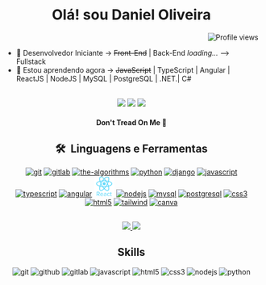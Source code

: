 <h1 align="center">Olá! sou Daniel Oliveira</h1> <p align="right"><img src="https://komarev.com/ghpvc/?username=danielhurtz&color=102C93&style=for-the-badge" alt="Profile views"/></p>

  - 🚀 Desenvolvedor Iniciante -> ~~Front-End~~ | Back-End *loading...* --> Fullstack
  - 📖 Estou aprendendo agora -> ~~JavaScript~~ | TypeScript | Angular | ReactJS | NodeJS | MySQL | PostgreSQL | .NET.| C#
  
  <!--Estou pronto para novos  desafios. Gosto de aprender e pesquisar, sou dinâmico e flexível, pronto para dialogar com a equipe de trabalho, procurando sempre a melhor solução, esse é o melhor caminho.-->
<br>
 <div align="center"> 
  <a href="https://codepen.io/danielhurtz" target="_blank"><img src="https://img.shields.io/badge/Codepen-000000?style=for-the-badge&logo=codepen&logoColor=white" target="_blank"></a>
  <a href = "mailto:daniel.anjos@pm.me"><img src="https://img.shields.io/badge/ProtonMail-8B89CC?style=for-the-badge&logo=protonmail&logoColor=white" target="_blank"></a>
  <a href="https://www.linkedin.com/in/danielhurtz/" target="_blank"><img src="https://img.shields.io/badge/-LinkedIn-%230077B5?style=for-the-badge&logo=linkedin&logoColor=white" target="_blank"></a>
<br>

 #### Don't Tread On Me 🐍
  
## 🛠 &nbsp;Linguagens e Ferramentas

  <div>
      <a href="https://git-scm.com/">
      <img src="https://cdn.jsdelivr.net/gh/devicons/devicon/icons/git/git-plain-wordmark.svg" alt="git" width="40" height="40"/></a>
      <a href="https://gitlab.com/">
      <img src="https://cdn.jsdelivr.net/gh/devicons/devicon/icons/gitlab/gitlab-original-wordmark.svg" alt="gitlab" width="40" height="40"/></a>
      <a href="https://the-algorithms.com/">
      <img src="https://cdn.jsdelivr.net/gh/devicons/devicon/icons/thealgorithms/thealgorithms-original-wordmark.svg" alt="the-algorithms" width="40" height="40"/></a>
      <a href="https://www.python.org/">
      <img src="https://cdn.jsdelivr.net/gh/devicons/devicon/icons/python/python-original-wordmark.svg" alt="python" width="40" height="40"/></a>
      <a href="https://docs.djangoproject.com/pt-br/4.0/">
      <img src="https://cdn.jsdelivr.net/gh/devicons/devicon/icons/django/django-plain.svg" alt="django" width="40" height="40"/><a/>
      <a href="https://developer.mozilla.org/en-US/docs/Web/JavaScript">
      <img src="https://cdn.jsdelivr.net/gh/devicons/devicon/icons/javascript/javascript-plain.svg" alt="javascript" width="40" height="40"/></a>
      <a href="https://www.typescriptlang.org/docs/">
      <img src="https://cdn.jsdelivr.net/gh/devicons/devicon/icons/typescript/typescript-plain.svg" alt="typescript" width="40" height="40"/></a>          
      <a href="https://angular.io/docs">
      <img src="https://cdn.jsdelivr.net/gh/devicons/devicon/icons/angularjs/angularjs-plain.svg" alt="angular" width="40" height="40"/></a>
      <a href="https://reactjs.org/">
      <img src="https://raw.githubusercontent.com/devicons/devicon/master/icons/react/react-original-wordmark.svg" alt="react" width="40" height="40"/></a>
      <a href="https://nodejs.org">
      <img src="https://cdn.jsdelivr.net/gh/devicons/devicon/icons/nodejs/nodejs-original.svg" alt="nodejs" width="40" height="40"/></a>
      <a href="https://dev.mysql.com/doc/">
      <img src="https://cdn.jsdelivr.net/gh/devicons/devicon/icons/mysql/mysql-original-wordmark.svg" alt="mysql" width="40" height="40"/></a> 
      <a href="https://www.postgresql.org/">
      <img src="https://cdn.jsdelivr.net/gh/devicons/devicon/icons/postgresql/postgresql-original-wordmark.svg" alt="postgresql" width="40" height="40"/></a>
      <a href="https://www.w3schools.com/css/">
      <img src="https://cdn.jsdelivr.net/gh/devicons/devicon/icons/css3/css3-plain-wordmark.svg" alt="css3" width="40" height="40"/></a>
      <a href="https://www.w3.org/html/">
      <img src="https://cdn.jsdelivr.net/gh/devicons/devicon/icons/html5/html5-plain-wordmark.svg" alt="html5" width="40" height="40"/></a>
      <a href="https://tailwindcss.com/">
      <img src="https://cdn.jsdelivr.net/gh/devicons/devicon/icons/tailwindcss/tailwindcss-plain.svg" alt="tailwind" width="40" height="40"/></a> 
      <a href="https://www.canva.com/">
      <img src="https://cdn.jsdelivr.net/gh/devicons/devicon/icons/canva/canva-original.svg" alt="canva" width="40" height="40"/></a>    

<br>

##
<!-- <div align="center">
  
  [![spotify-github-profile](https://spotify-github-profile.vercel.app/api/view?uid=22phzrxcwyfhfrzj7oukosfoq&cover_image=true&theme=novatorem&bar_color=6b00c2&bar_color_cover=false)](https://open.spotify.com/user/22phzrxcwyfhfrzj7oukosfoq?si=974cda04265b4f58)
  
</div>
-->
  
<div align="center">
  <a href="https://github.com/danielhurtz">
    <img height="180em" src="https://github-readme-stats.vercel.app/api/top-langs/?username=danielhurtz&layout=compact&langs_count=7&bg_color=1,054D94,000000&title_color=00D9DC&text_color=fff&border_color=0000"/>
  <img height="180em" src="https://github-readme-stats.vercel.app/api?username=danielhurtz&show_icons=true&bg_color=1,054D94,000000&title_color=00D9DC&text_color=fff&border_color=0000&icon_color=A0DC00"/>  
  </a>
  <br>
  
  ## Skills
    
  <a><img src="https://cdn.jsdelivr.net/gh/devicons/devicon/icons/git/git-plain.svg" alt="git" width="30" height="30"/></a>
  <a><img src="https://cdn.jsdelivr.net/gh/devicons/devicon/icons/github/github-original.svg" alt="github" width="30" height="30"/></a>
  <a><img src="https://cdn.jsdelivr.net/gh/devicons/devicon/icons/gitlab/gitlab-original.svg" alt="gitlab" width="30" height="30"/> 
  <a><img src="https://cdn.jsdelivr.net/gh/devicons/devicon/icons/javascript/javascript-plain.svg" alt="javascript" width="30" height="30"/></a>
  <a><img src="https://cdn.jsdelivr.net/gh/devicons/devicon/icons/html5/html5-plain-wordmark.svg" alt="html5" width="30" height="30"/></a>
  <a><img src="https://cdn.jsdelivr.net/gh/devicons/devicon/icons/css3/css3-plain-wordmark.svg" alt="css3" width="30" height="30"/></a> 
  <a><img src="https://cdn.jsdelivr.net/gh/devicons/devicon/icons/nodejs/nodejs-original.svg" alt="nodejs" width="30" height="30"/></a>
  <a><img src="https://cdn.jsdelivr.net/gh/devicons/devicon/icons/python/python-original-wordmark.svg" alt="python" width="30" height="30"/></a>
           
</div>
  
